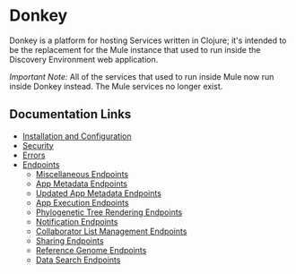 # Donkey

Donkey is a platform for hosting Services written in Clojure; it's intended to
be the replacement for the Mule instance that used to run inside the Discovery
Environment web application.

*Important Note:* All of the services that used to run inside Mule now run
inside Donkey instead.  The Mule services no longer exist.

## Documentation Links

* [Installation and Configuration](doc/install.md)
* [Security](doc/security.md)
* [Errors](doc/errors.md)
* [Endpoints](doc/endpoints.md)
    * [Miscellaneous Endpoints](doc/endpoints/misc.md)
    * [App Metadata Endpoints](doc/endpoints/app-metadata.md)
    * [Updated App Metadata Endpoints](doc/endpoints/updated-app-metadata.md)
    * [App Execution Endpoints](doc/endpoints/app-execution.md)
    * [Phylogenetic Tree Rendering Endpoints](doc/endpoints/tree-viewing.md)
    * [Notification Endpoints](doc/endpoints/notifications.md)
    * [Collaborator List Management Endpoints](doc/endpoints/collaborators.md)
    * [Sharing Endpoints](doc/endpoints/sharing.md)
    * [Reference Genome Endpoints](doc/endpoints/reference-genomes.md)
    * [Data Search Endpoints](doc/endpoints/data-search.md)
